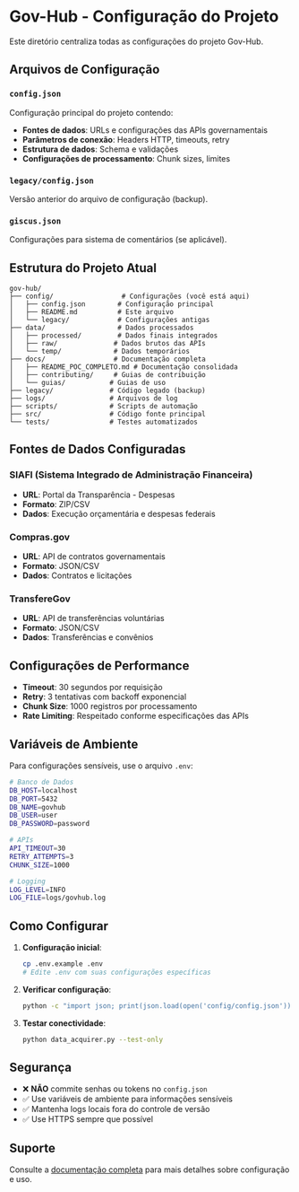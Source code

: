 # Gov-Hub - Configuração do Projeto

Este diretório centraliza todas as configurações do projeto Gov-Hub.

## Arquivos de Configuração

### `config.json`
Configuração principal do projeto contendo:
- **Fontes de dados**: URLs e configurações das APIs governamentais
- **Parâmetros de conexão**: Headers HTTP, timeouts, retry
- **Estrutura de dados**: Schema e validações
- **Configurações de processamento**: Chunk sizes, limites

### `legacy/config.json`
Versão anterior do arquivo de configuração (backup).

### `giscus.json`
Configurações para sistema de comentários (se aplicável).

## Estrutura do Projeto Atual

```
gov-hub/
├── config/                 # Configurações (você está aqui)
│   ├── config.json        # Configuração principal
│   ├── README.md          # Este arquivo
│   └── legacy/            # Configurações antigas
├── data/                  # Dados processados
│   ├── processed/         # Dados finais integrados
│   ├── raw/              # Dados brutos das APIs
│   └── temp/             # Dados temporários
├── docs/                 # Documentação completa
│   ├── README_POC_COMPLETO.md # Documentação consolidada
│   ├── contributing/     # Guias de contribuição
│   └── guias/           # Guias de uso
├── legacy/              # Código legado (backup)
├── logs/                # Arquivos de log
├── scripts/             # Scripts de automação
├── src/                 # Código fonte principal
└── tests/               # Testes automatizados
```

## Fontes de Dados Configuradas

### SIAFI (Sistema Integrado de Administração Financeira)
- **URL**: Portal da Transparência - Despesas
- **Formato**: ZIP/CSV
- **Dados**: Execução orçamentária e despesas federais

### Compras.gov
- **URL**: API de contratos governamentais
- **Formato**: JSON/CSV
- **Dados**: Contratos e licitações

### TransfereGov
- **URL**: API de transferências voluntárias
- **Formato**: JSON/CSV
- **Dados**: Transferências e convênios

## Configurações de Performance

- **Timeout**: 30 segundos por requisição
- **Retry**: 3 tentativas com backoff exponencial
- **Chunk Size**: 1000 registros por processamento
- **Rate Limiting**: Respeitado conforme especificações das APIs

## Variáveis de Ambiente

Para configurações sensíveis, use o arquivo `.env`:

```bash
# Banco de Dados
DB_HOST=localhost
DB_PORT=5432
DB_NAME=govhub
DB_USER=user
DB_PASSWORD=password

# APIs
API_TIMEOUT=30
RETRY_ATTEMPTS=3
CHUNK_SIZE=1000

# Logging
LOG_LEVEL=INFO
LOG_FILE=logs/govhub.log
```

## Como Configurar

1. **Configuração inicial**:
   ```bash
   cp .env.example .env
   # Edite .env com suas configurações específicas
   ```

2. **Verificar configuração**:
   ```bash
   python -c "import json; print(json.load(open('config/config.json'))['data_sources'].keys())"
   ```

3. **Testar conectividade**:
   ```bash
   python data_acquirer.py --test-only
   ```

## Segurança

- ❌ **NÃO** commite senhas ou tokens no `config.json`
- ✅ Use variáveis de ambiente para informações sensíveis
- ✅ Mantenha logs locais fora do controle de versão
- ✅ Use HTTPS sempre que possível

## Suporte

Consulte a [documentação completa](../docs/README_POC_COMPLETO.md) para mais detalhes sobre configuração e uso.

